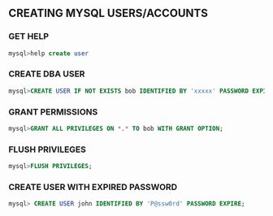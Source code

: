 ## CREATING MYSQL USERS/ACCOUNTS

### GET HELP
```sql
mysql>help create user
```

### CREATE DBA USER
```sql
mysql>CREATE USER IF NOT EXISTS bob IDENTIFIED BY 'xxxxx' PASSWORD EXPIRE NEVER ACCOUNT UNLOCK;
```

### GRANT PERMISSIONS
```sql
mysql>GRANT ALL PRIVILEGES ON *.* TO bob WITH GRANT OPTION;
```

### FLUSH PRIVILEGES  
```sql
mysql>FLUSH PRIVILEGES;
```

### CREATE USER WITH EXPIRED PASSWORD
```sql
mysql> CREATE USER john IDENTIFIED BY 'P@ssw0rd' PASSWORD EXPIRE;
```
